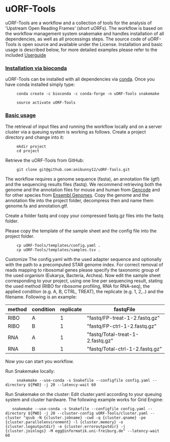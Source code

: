 # uORF-Tools
uORF-Tools are a workflow and a collection of tools for the analysis of 'Upstream Open Reading Frames' (short uORFs).
The workflow is based on the workflow management system snakemake and handles installation of all dependencies,
as well as all processings steps. The source code of uORF-Tools is open source and available under the  License.
Installation and basic usage is described below, for more detailed examples please refer to the included [Userguide](Supplement.pdf)

### <u>Installation via bioconda</u>

uORF-Tools can be installed with all dependencies via [conda](https://conda.io/docs/install/quick.html). Once you have conda installed simply type:

         conda create -c bioconda -c conda-forge -n uORF-Tools snakemake 
         
         source activate uORF-Tools

### <u>Basic usage</u>

The retrieval of input files and running the workflow locally and on a server cluster via a queuing system is
working as follows. Create a project directory and change into it:

         mkdir project
         cd project

Retrieve the uORF-Tools from GitHub:

         git clone git@github.com:anibunny12/uORF-Tools.git

The workflow requires a genome sequence (fasta), an annotation file (gtf) and the sequencing results files (fastq).
We recommend retrieving both the genome and the annotation files for mouse and human from [Gencode](www.gencodegenes.org/releases/current.html) and for other species from [Ensembl Genomes](http://ensemblgenomes.org/).
Copy the genome and the annotation file into the project folder, decompress then and name them genome.fa and annotation.gtf.

Create a folder fastq and copy your compressed fastq.gz files into the fastq folder.

Please copy the template of the sample sheet and the config file into the project folder.

         cp uORF-Tools/templates/config.yaml .
         cp uORF-Tools/templates/samples.tsv .
       
Customize The config.yaml with the used adapter sequence and optionally with the path to a precomputed
STAR genome index. For correct removal of reads mapping to ribosomal genes please specify the taxonomic group of
the used organism (Eukarya, Bacteria, Archea).
Now edit the sample sheet corresponding to your project, using one line per sequencing result, stating the used
method (RIBO for ribosome profiling, RNA for RNA-seq), the applied condition (e.g. A, B, CTRL, TREAT), the replicate (e.g. 1, 2,..) and the filename. Following is an example:

|method|	condition |replicate|	fastqFile                 |
|------|-----------|---------|--------------------------------|
|RIBO  |	A         |        1|"fastq/FP-treat-1-2.fastq.gz"   |
|RIBO  |	B         |        1|"fastq/FP-ctrl-1-2.fastq.gz"    |
|RNA   |	A         |        1|"fastq/Total-treat-1-2.fastq.gz"|
|RNA   |	B         |        1|"fastq/Total-ctrl-1-2.fastq.gz" |

Now you can start you workflow.

Run Snakemake locally:

         snakemake --use-conda -s Snakefile --configfile config.yaml --directory ${PWD} -j 20 --latency-wait 60 
         

Run Snakemake on the cluster:
Edit cluster.yaml according to your queuing system and cluster hardware. The following example works for Grid Engine:

       snakemake --use-conda -s Snakefile --configfile config.yaml --directory ${PWD} -j 20 --cluster-config uORF-Tools/cluster.yaml --cluster "qsub -N {cluster.jobname} -cwd -q {cluster.qname} -pe {cluster.parallelenvironment} -l {cluster.memory} -o {cluster.logoutputdir} -e {cluster.erroroutputdir} -j {cluster.joinlogs} -M egg@informatik.uni-freiburg.de" --latency-wait 60 



         

